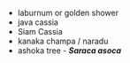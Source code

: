 
- laburnum or golden shower
- java cassia
- Siam Cassia
- kanaka champa / naradu
- ashoka tree - _**Saraca asoca**_ 

